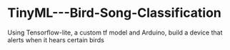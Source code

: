 # TinyML---Bird-Song-Classification
Using Tensorflow-lite, a custom tf model and Arduino, build a device that alerts when it hears certain birds
